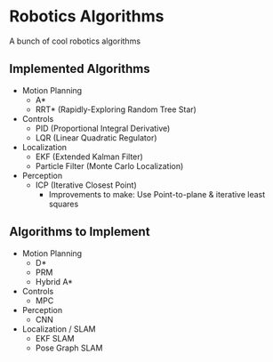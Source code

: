 # Robotics Algorithms
A bunch of cool robotics algorithms
## Implemented Algorithms
- Motion Planning
  - A*
  - RRT* (Rapidly-Exploring Random Tree Star)
- Controls
  - PID (Proportional Integral Derivative)
  - LQR (Linear Quadratic Regulator)
- Localization
  - EKF (Extended Kalman Filter)
  - Particle Filter (Monte Carlo Localization)
- Perception
  - ICP (Iterative Closest Point)
    - Improvements to make: Use Point-to-plane & iterative least squares
## Algorithms to Implement
- Motion Planning
  - D*
  - PRM
  - Hybrid A*
- Controls
  - MPC
- Perception
  - CNN
- Localization / SLAM
  - EKF SLAM
  - Pose Graph SLAM
